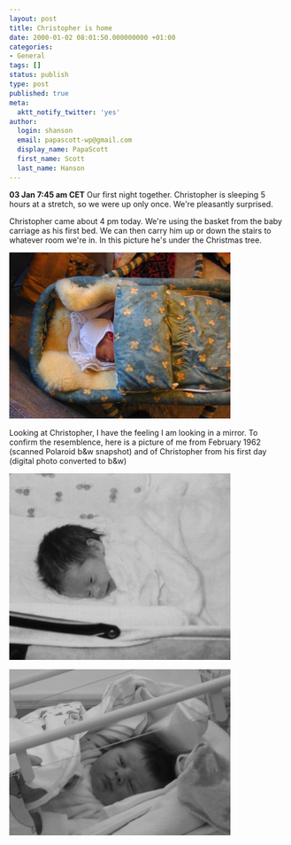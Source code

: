 ```yaml
---
layout: post
title: Christopher is home
date: 2000-01-02 08:01:50.000000000 +01:00
categories:
- General
tags: []
status: publish
type: post
published: true
meta:
  aktt_notify_twitter: 'yes'
author:
  login: shanson
  email: papascott-wp@gmail.com
  display_name: PapaScott
  first_name: Scott
  last_name: Hanson
---
```

<p><b>03 Jan 7:45 am CET</b> Our first night together. Christopher is sleeping 5 hours at a stretch, so we were up only once. We're pleasantly surprised.</p>
<p>Christopher came about 4 pm today. We're using the basket from the baby carriage as his first bed. We can then carry him up or down the stairs to whatever room we're in. In this picture he's under the Christmas tree.</p>
<p><img src="/wordpress/wp-content/uploads/2000/01/crhxmas.jpg" height="300" width="400" border="0" alt="crhxmas.jpg: " /></p>
<p>Looking at Christopher, I have the feeling I am looking in a mirror. To confirm the resemblence, here is a picture of me from  February 1962 (scanned Polaroid b&w snapshot) and of Christopher from his first day (digital photo converted to b&w)</p>
<p><img src="/wordpress/wp-content/uploads/2000/01/smh.jpg" height="337" width="400" border="0" alt="smh.jpg: " /></p>
<p><img src="/wordpress/wp-content/uploads/2000/01/crh_sw.jpg" height="300" width="400" border="0" alt="crh_sw.jpg: " /></p>

